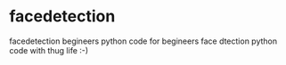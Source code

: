 # facedetection
facedetection begineers python code for begineers
face dtection python code with thug life :-)
